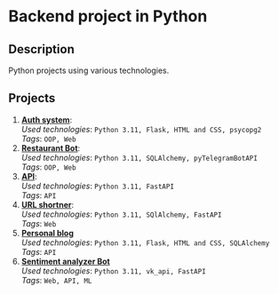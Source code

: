 # Backend project in Python
## Description
Python projects using various technologies.

## Projects
1) **[Auth system](/auth_system)**: <br> _Used technologies_: `Python 3.11, Flask, HTML and CSS, psycopg2` <br> _Tags_: `OOP, Web`
2) **[Restaurant Bot](/restaurant_bot)**: <br> _Used technologies_: `Python 3.11, SQLAlchemy, pyTelegramBotAPI` <br> _Tags_: `OOP, Web`
3) **[API](/build_api)**: <br> _Used technologies_: `Python 3.11, FastAPI` <br> _Tags_: `API`
4) **[URL shortner](/url_shortener)**: <br> _Used technologies_: `Python 3.11, SQlAlchemy, FastAPI` <br> _Tags_: `Web`
5) **[Personal blog](/personal_blog)** <br> _Used technologies_: `Python 3.11, Flask, HTML and CSS, SQLAlchemy` <br> _Tags_: `API`
6) **[Sentiment analyzer Bot](/sentiment_analyzer)** <br> _Used technologies_: `Python 3.11, vk_api, FastAPI` <br> _Tags_: `Web, API, ML`
